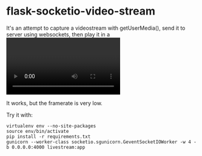 flask-socketio-video-stream
===========================

It's an attempt to capture a videostream with getUserMedia(), send it to server using websockets, then play it in a <video> control.

It works, but the framerate is very low.

Try it with:
```
virtualenv env --no-site-packages
source env/bin/activate
pip install -r requirements.txt
gunicorn --worker-class socketio.sgunicorn.GeventSocketIOWorker -w 4 -b 0.0.0.0:4000 livestream:app
```